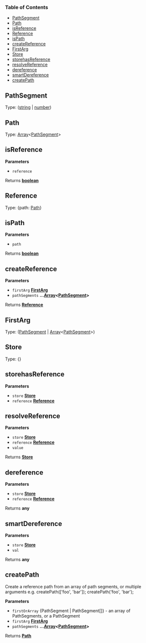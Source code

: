 <!-- Generated by documentation.js. Update this documentation by updating the source code. -->

### Table of Contents

-   [PathSegment](#pathsegment)
-   [Path](#path)
-   [isReference](#isreference)
-   [Reference](#reference)
-   [isPath](#ispath)
-   [createReference](#createreference)
-   [FirstArg](#firstarg)
-   [Store](#store)
-   [storehasReference](#storehasreference)
-   [resolveReference](#resolvereference)
-   [dereference](#dereference)
-   [smartDereference](#smartdereference)
-   [createPath](#createpath)

## PathSegment

Type: ([string](https://developer.mozilla.org/en-US/docs/Web/JavaScript/Reference/Global_Objects/String) \| [number](https://developer.mozilla.org/en-US/docs/Web/JavaScript/Reference/Global_Objects/Number))

## Path

Type: [Array](https://developer.mozilla.org/en-US/docs/Web/JavaScript/Reference/Global_Objects/Array)&lt;[PathSegment](#pathsegment)>

## isReference

**Parameters**

-   `reference`  

Returns **[boolean](https://developer.mozilla.org/en-US/docs/Web/JavaScript/Reference/Global_Objects/Boolean)** 

## Reference

Type: {path: [Path](#path)}

## isPath

**Parameters**

-   `path`  

Returns **[boolean](https://developer.mozilla.org/en-US/docs/Web/JavaScript/Reference/Global_Objects/Boolean)** 

## createReference

**Parameters**

-   `firstArg` **[FirstArg](#firstarg)** 
-   `pathSegments` **...[Array](https://developer.mozilla.org/en-US/docs/Web/JavaScript/Reference/Global_Objects/Array)&lt;[PathSegment](#pathsegment)>** 

Returns **[Reference](#reference)** 

## FirstArg

Type: ([PathSegment](#pathsegment) \| [Array](https://developer.mozilla.org/en-US/docs/Web/JavaScript/Reference/Global_Objects/Array)&lt;[PathSegment](#pathsegment)>)

## Store

Type: {}

## storehasReference

**Parameters**

-   `store` **[Store](#store)** 
-   `reference` **[Reference](#reference)** 

## resolveReference

**Parameters**

-   `store` **[Store](#store)** 
-   `reference` **[Reference](#reference)** 
-   `value`  

Returns **[Store](#store)** 

## dereference

**Parameters**

-   `store` **[Store](#store)** 
-   `reference` **[Reference](#reference)** 

Returns **any** 

## smartDereference

**Parameters**

-   `store` **[Store](#store)** 
-   `val`  

Returns **any** 

## createPath

Create a reference path from an array of path segments, or multiple arguments
e.g.
 createPath(['foo', 'bar']);
 createPath('foo', 'bar');

**Parameters**

-   `firstOrArray`  {PathSegment | PathSegment\[]} - an array of PathSegments, or a PathSegment
-   `firstArg` **[FirstArg](#firstarg)** 
-   `pathSegments` **...[Array](https://developer.mozilla.org/en-US/docs/Web/JavaScript/Reference/Global_Objects/Array)&lt;[PathSegment](#pathsegment)>** 

Returns **[Path](#path)** 
